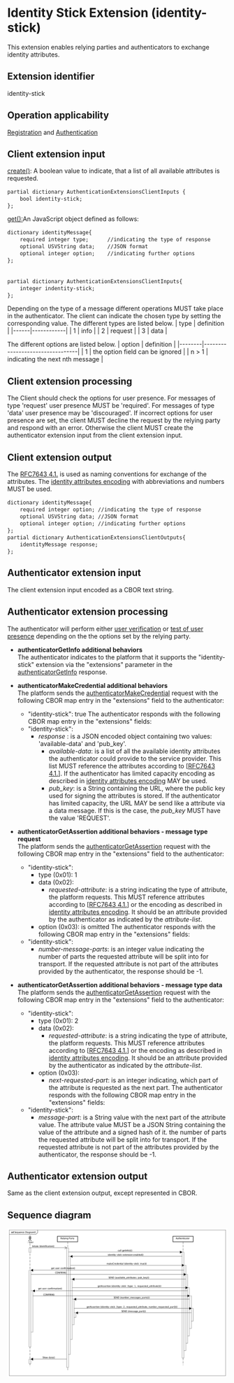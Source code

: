 # Identity Stick Extension (identity-stick)
This extension enables relying parties and authenticators to exchange identity attributes.

## Extension identifier
identity-stick

## Operation applicability
[Registration](https://www.w3.org/TR/webauthn/#registration-extension) and [Authentication](https://www.w3.org/TR/webauthn/#authentication-extension)

## Client extension input
[create()](https://w3c.github.io/webappsec-credential-management/#dom-credentialscontainer-create): A boolean value to indicate, that a list of all available attributes is requested.
```
partial dictionary AuthenticationExtensionsClientInputs {
 	bool identity-stick;
};
```



[get():](https://w3c.github.io/webappsec-credential-management/#dom-credentialscontainer-get)An JavaScript object defined as follows:
```
dictionary identityMessage{
	required integer type; 		//indicating the type of response
    optional USVString data; 	//JSON format
	optional integer option;	//indicating further options
};


partial dictionary AuthenticationExtensionsClientInputs{
	integer indentity-stick;
};
```
Depending on the type of a message different operations MUST take place in the authenticator. The client can indicate the chosen type by setting the corresponding value. The different types are listed below.
| type | definition |
|------|------------|
| 1    | info       |
| 2    | request    |
| 3    | data       |

The different options are listed below.
| option | definition                      |
|--------|---------------------------------|
| 1      | the option field can be ignored |
| n > 1  | indicating the next nth message |

## Client extension processing
The Client should check the options for user presence. For messages of type 'request' user presence MUST be 'required'. For messages of type 'data' user presence may be 'discouraged'. If incorrect options for user presence are set, the client MUST decline the request by the relying party and respond with an error. Otherwise the client MUST create the authenticator extension input from the client extension input.

## Client extension output
The  [RFC7643 4.1.](https://tools.ietf.org/html/rfc7643#section-4.1.1) is used as naming conventions for exchange of the attributes. The [identity attributes encoding](identity_attributes_encoding.md) with abbreviations and numbers MUST be used.
```
dictionary identityMessage{
	required integer option; //indicating the type of response
	optional USVString data; //JSON format
	optional integer option; //indicating further options
};
partial dictionary AuthenticationExtensionsClientOutputs{
	identityMessage response;
};
```
## Authenticator extension input
The client extension input encoded as a CBOR text string.

## Authenticator extension processing
The authenticator will perform either [user verification](https://www.w3.org/TR/webauthn/#user-verification) or [test of user presence](https://www.w3.org/TR/webauthn/#test-of-user-presence) depending on the the options set by the relying party.

- **authenticatorGetInfo additional behaviors**  
The authenticator indicates to the platform that it supports the "identity-stick" extension via the "extensions" parameter in the [authenticatorGetInfo](https://fidoalliance.org/specs/fido-v2.0-id-20180227/fido-client-to-authenticator-protocol-v2.0-id-20180227.html#authenticatorGetInfo) response.

- **authenticatorMakeCredential additional behaviors**  
The platform sends the [authenticatorMakeCredential](https://fidoalliance.org/specs/fido-v2.0-id-20180227/fido-client-to-authenticator-protocol-v2.0-id-20180227.html#authenticatorMakeCredential) request with the following CBOR map entry in the "extensions" field to the authenticator:
	- "identity-stick": true
The authenticator responds with the following CBOR map entry in the "extensions" fields:
	- "identity-stick":  
		- *response* : is a JSON encoded object containing two values: 'available-data' and 'pub_key'. 
			- *available-data*: is a list of all the available identity attributes the authenticator could provide to the service provider. This list MUST reference the attributes according to [[RFC7643 4.1.](https://tools.ietf.org/html/rfc7643#section-4.1.1)]. If the authenticator has limited capacity encoding as described in [identity attributes encoding](identity_attributes_encoding.md) MAY be used. 
			- *pub_key*: is a String containing the URL, where the public key used for signing the attributes is stored. If the authenticator has limited capacity, the URL MAY be send like a attribute via a data message. If this is the case, the *pub_key* MUST have the value 'REQUEST'.

- **authenticatorGetAssertion additional behaviors - message type request**  
The platform sends the [authenticatorGetAssertion](https://fidoalliance.org/specs/fido-v2.0-id-20180227/fido-client-to-authenticator-protocol-v2.0-id-20180227.html#authenticatorGetAssertion) request with the following CBOR map entry in the "extensions" field to the authenticator:
	- "identity-stick":  
		- type (0x01): 1
		- data (0x02): 
			- *requested-attribute*: is a string indicating the type of attribute, the platform requests. This MUST reference attributes according to [[RFC7643 4.1.](https://tools.ietf.org/html/rfc7643#section-4.1.1)] or the encoding as described in [identity attributes encoding](identity_attributes_encoding.md). It should be an attribute provided by the authenticator as indicated by the *attribute-list*.
		- option (0x03): is omitted
The authenticator responds with the following CBOR map entry in the "extensions" fields:
	- "identity-stick": 
		- *number-message-parts*: is an integer value indicating the number of parts the requested attribute will be split into for transport. If the requested attribute is not part of the attributes provided by the authenticator, the response should be -1. 

- **authenticatorGetAssertion additional behaviors - message type data**  
The platform sends the [authenticatorGetAssertion](https://fidoalliance.org/specs/fido-v2.0-id-20180227/fido-client-to-authenticator-protocol-v2.0-id-20180227.html#authenticatorGetAssertion) request with the following CBOR map entry in the "extensions" field to the authenticator:
	- "identity-stick":  
		- type (0x01): 2
		- data (0x02): 
			- *requested-attribute*: is a string indicating the type of attribute, the platform requests. This MUST reference attributes according to [[RFC7643 4.1.](https://tools.ietf.org/html/rfc7643#section-4.1.1)] or the encoding as described in [identity attributes encoding](identity_attributes_encoding.md). It should be an attribute provided by the authenticator as indicated by the *attribute-list*.
		- option (0x03):
			- *next-requested-part*: is an integer indicating, which part of the attribute is requested as the next part. 
The authenticator responds with the following CBOR map entry in the "extensions" fields:
	- "identity-stick": 
		- *message-part*: is a String value with the next part of the attribute value. The attribute value MUST be a JSON String containing the value of the attribute and a signed hash of it.  the number of parts the requested attribute will be split into for transport. If the requested attribute is not part of the attributes provided by the authenticator, the response should be -1. 


## Authenticator extension output
Same as the client extension output, except represented in CBOR.


## Sequence diagram
![Sequence diagram of extension](ressources/identity-stick_extension_sequence_diagram.png)